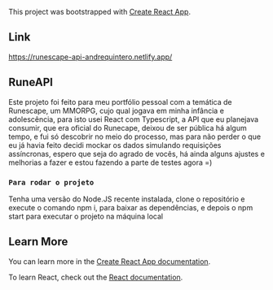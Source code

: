 This project was bootstrapped with [Create React App](https://github.com/facebook/create-react-app).

## Link
https://runescape-api-andrequintero.netlify.app/

## RuneAPI

Este projeto foi feito para meu portfólio pessoal com a temática de Runescape, um MMORPG, cujo qual jogava em minha infância e adolescência, para isto usei React com Typescript, a API que eu planejava consumir, que era oficial do Runecape, deixou de ser pública há algum tempo, e fui só descobrir no meio do processo, mas para não perder o que eu já havia feito decidi mockar os dados simulando requisições assíncronas, espero que seja do agrado de vocês, há ainda alguns ajustes e melhorias a fazer e estou fazendo a parte de testes agora =)

### `Para rodar o projeto`
Tenha uma versão do Node.JS recente instalada, clone o repositório e execute o comando npm i, para baixar as dependências, e depois o npm start para executar o projeto na máquina local


## Learn More

You can learn more in the [Create React App documentation](https://facebook.github.io/create-react-app/docs/getting-started).

To learn React, check out the [React documentation](https://reactjs.org/).
